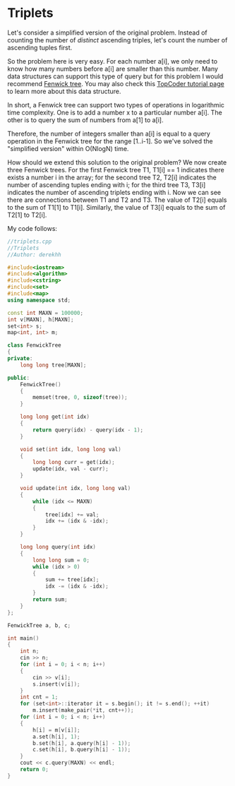 # Triplets

Let's consider a simplified version of the original problem. Instead of counting the number of *distinct* ascending triples, let's count the number of ascending tuples first.

So the problem here is very easy. For each number a[i], we only need to know how many numbers before a[i] are smaller than this number. Many data structures can support this type of query but for this problem I would recommend [Fenwick tree](http://en.wikipedia.org/wiki/Fenwick_tree). You may also check this [TopCoder tutorial page](http://community.topcoder.com/tc?module=Static&d1=tutorials&d2=binaryIndexedTrees) to learn more about this data structure.

In short, a Fenwick tree can support two types of operations in logarithmic time complexity. One is to add a number x to a particular number a[i]. The other is to query the sum of numbers from a[1] to a[i].

Therefore, the number of integers smaller than a[i] is equal to a query operation in the Fenwick tree for the range [1..i-1]. So we've solved the "simplified version" within O(NlogN) time.

How should we extend this solution to the original problem? We now create three Fenwick trees. For the first Fenwick tree T1, T1[i] == 1 indicates there exists a number i in the array; for the second tree T2, T2[i] indicates the number of ascending tuples ending with i; for the third tree T3, T3[i] indicates the number of ascending triplets ending with i. Now we can see there are connections between T1 and T2 and T3. The value of T2[i] equals to  the sum of T1[1] to T1[i]. Similarly, the value of T3[i] equals to the sum of T2[1] to T2[i].

My code follows:

```C++
//triplets.cpp
//Triplets
//Author: derekhh

#include<iostream>
#include<algorithm>
#include<cstring>
#include<set>
#include<map>
using namespace std;

const int MAXN = 100000;
int v[MAXN], h[MAXN];
set<int> s;
map<int, int> m;

class FenwickTree
{
private:
	long long tree[MAXN];

public:
	FenwickTree()
	{
		memset(tree, 0, sizeof(tree));
	}

	long long get(int idx)
	{
		return query(idx) - query(idx - 1);
	}

	void set(int idx, long long val)
	{
		long long curr = get(idx);
		update(idx, val - curr);
	}

	void update(int idx, long long val)
	{
		while (idx <= MAXN)
		{
			tree[idx] += val;
			idx += (idx & -idx);
		}
	}

	long long query(int idx)
	{
		long long sum = 0;
		while (idx > 0)
		{
			sum += tree[idx];
			idx -= (idx & -idx);
		}
		return sum;
	}
};

FenwickTree a, b, c;

int main()
{
	int n;
	cin >> n;
	for (int i = 0; i < n; i++)
	{
		cin >> v[i];
		s.insert(v[i]);
	}
	int cnt = 1;
	for (set<int>::iterator it = s.begin(); it != s.end(); ++it)
		m.insert(make_pair(*it, cnt++));
	for (int i = 0; i < n; i++)
	{
		h[i] = m[v[i]];
		a.set(h[i], 1);
		b.set(h[i], a.query(h[i] - 1));
		c.set(h[i], b.query(h[i] - 1));
	}
	cout << c.query(MAXN) << endl;
	return 0;
}
